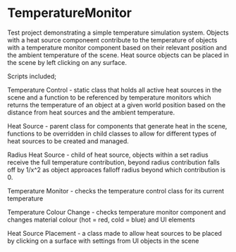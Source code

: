 # TemperatureMonitor
Test project demonstrating a simple temperature simulation system. Objects with a heat source componeent contribute to the temperature of 
objects with a temperature monitor component based on their relevant position and the ambient temperature of the scene. Heat source objects 
can be placed in the scene by left clicking on any surface.

Scripts included;

Temperature Control - static class that holds all active heat sources in the scene and a function to be referenced by temperature monitors 
                      which returns the temperature of an object at a given world position based on the distance from heat sources and the 
                      ambient temperature.

Heat Source - parent class for components that generate heat in the scene, functions to be overridden in child classes to allow for
 	      different types of heat sources to be created and managed.

Radius Heat Source - child of heat source, objects within a set radius receive the full temperature contribution, beyond radius
		     contribution falls off by 1/x^2 as object approaces falloff radius beyond which contribution is 0.

Temperature Monitor - checks the temperature control class for its current temperature

Temperature Colour Change - checks temperature monitor component and changes material colour (hot = red, cold = blue) and UI elements

Heat Source Placement - a class made to allow heat sources to be placed by clicking on a surface with settings from UI objects in the scene